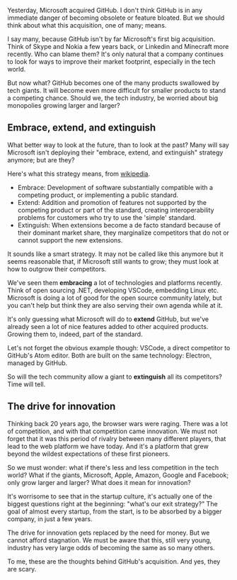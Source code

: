 Yesterday, Microsoft acquired GitHub. 
I don't think GitHub is in any immediate danger of becoming obsolete or feature bloated. 
But we should think about what this acquisition, one of many; means.

I say many, because GitHub isn't by far Microsoft's first big acquisition.
Think of Skype and Nokia a few years back, or Linkedin and Minecraft more recently.
Who can blame them? 
It's only natural that a company continues to look for ways to improve their market footprint,
especially in the tech world.

But now what? GitHub becomes one of the many products swallowed by tech giants.
It will become even more difficult for smaller products to stand a competing chance.
Should we, the tech industry, be worried about big monopolies growing larger and larger?

## Embrace, extend, and extinguish

What better way to look at the future, than to look at the past? 
Many will say Microsoft isn't deploying their "embrace, extend, and extinguish" strategy anymore;
but are they?

Here's what this strategy means, from [wikipedia](*https://en.wikipedia.org/wiki/Embrace,_extend,_and_extinguish).

- Embrace: Development of software substantially compatible with a competing product, 
or implementing a public standard.
- Extend: Addition and promotion of features not supported by the competing product or part of the standard, 
creating interoperability problems for customers who try to use the 'simple' standard.
- Extinguish: When extensions become a de facto standard because of their dominant market share, 
they marginalize competitors that do not or cannot support the new extensions.

It sounds like a smart strategy. 
It may not be called like this anymore but it seems reasonable that,
if Microsoft still wants to grow; they must look at how to outgrow their competitors.

We've seen them **embracing** a lot of technologies and platforms recently.
Think of open sourcing .NET, developing VSCode, embedding Linux etc.
Microsoft is doing a lot of good for the open source community lately, 
but you can't help but think they are also serving their own agenda while at it.

It's only guessing what Microsoft will do to **extend** GitHub, 
but we've already seen a lot of nice features added to other acquired products.
Growing them to, indeed, part of the standard. 

Let's not forget the obvious example though: VSCode, a direct competitor to GitHub's Atom editor.
Both are built on the same technology: Electron, managed by GitHub.

So will the tech community allow a giant to **extinguish** all its competitors? 
Time will tell.

## The drive for innovation

Thinking back 20 years ago, the browser wars were raging. 
There was a lot of competition, and with that competition came innovation.
We must not forget that it was this period of rivalry between many different players,
that lead to the web platform we have today. 
And it's a platform that grew beyond the wildest expectations of these first pioneers.

So we must wonder: what if there's less and less competition in the tech world? 
What if the giants, Microsoft, Apple, Amazon, Google and Facebook; only grow larger and larger?
What does it mean for innovation?

It's worrisome to see that in the startup culture, 
it's actually one of the biggest questions right at the beginning: "what's our exit strategy?"
The goal of almost every startup, from the start, is to be absorbed by a bigger company, in just a few years.

The drive for innovation gets replaced by the need for money.
But we cannot afford stagnation. 
We must be aware that this, still very young, industry 
has very large odds of becoming the same as so many others.

To me, these are the thoughts behind GitHub's acquisition. 
And yes, they are scary.
